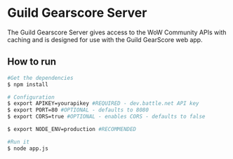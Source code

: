 # Guild Gearscore Server
The Guild Gearscore Server gives access to the WoW Community APIs with caching and is designed for use with the Guild GearScore web app.

## How to run
```bash
#Get the dependencies
$ npm install

# Configuration
$ export APIKEY=yourapikey #REQUIRED - dev.battle.net API key
$ export PORT=80 #OPTIONAL - defaults to 8080
$ export CORS=true #OPTIONAL - enables CORS - defaults to false 

$ export NODE_ENV=production #RECOMMENDED

#Run it
$ node app.js
```
